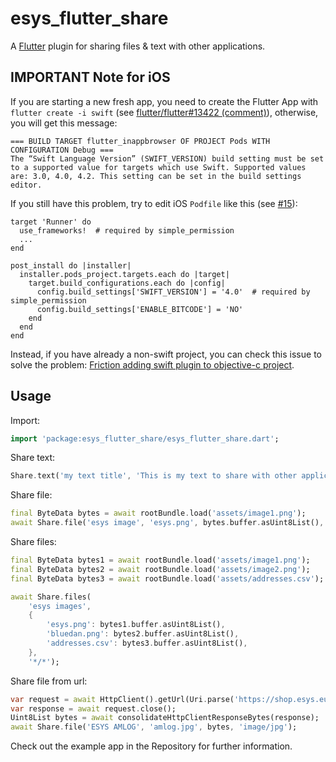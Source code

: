# esys_flutter_share

A [Flutter](https://flutter.io) plugin for sharing files & text with other applications.

## IMPORTANT Note for iOS
If you are starting a new fresh app, you need to create the Flutter App with `flutter create -i swift` (see [flutter/flutter#13422 (comment)](https://github.com/flutter/flutter/issues/13422#issuecomment-392133780)), otherwise, you will get this message:
```
=== BUILD TARGET flutter_inappbrowser OF PROJECT Pods WITH CONFIGURATION Debug ===
The “Swift Language Version” (SWIFT_VERSION) build setting must be set to a supported value for targets which use Swift. Supported values are: 3.0, 4.0, 4.2. This setting can be set in the build settings editor.
```

If you still have this problem, try to edit iOS `Podfile` like this (see [#15](https://github.com/pichillilorenzo/flutter_inappbrowser/issues/15)):
```
target 'Runner' do
  use_frameworks!  # required by simple_permission
  ...
end

post_install do |installer|
  installer.pods_project.targets.each do |target|
    target.build_configurations.each do |config|
      config.build_settings['SWIFT_VERSION'] = '4.0'  # required by simple_permission
      config.build_settings['ENABLE_BITCODE'] = 'NO'
    end
  end
end
```

Instead, if you have already a non-swift project, you can check this issue to solve the problem: [Friction adding swift plugin to objective-c project](https://github.com/flutter/flutter/issues/16049).

## Usage

Import:

```dart
import 'package:esys_flutter_share/esys_flutter_share.dart';
```

Share text:

```dart
Share.text('my text title', 'This is my text to share with other applications.', 'text/plain');
```

Share file:

```dart
final ByteData bytes = await rootBundle.load('assets/image1.png');
await Share.file('esys image', 'esys.png', bytes.buffer.asUint8List(), 'image/png');
```

Share files:

```dart
final ByteData bytes1 = await rootBundle.load('assets/image1.png');
final ByteData bytes2 = await rootBundle.load('assets/image2.png');
final ByteData bytes3 = await rootBundle.load('assets/addresses.csv');

await Share.files(
    'esys images',
    {
        'esys.png': bytes1.buffer.asUint8List(),
        'bluedan.png': bytes2.buffer.asUint8List(),
        'addresses.csv': bytes3.buffer.asUint8List(),
    },
    '*/*');
```

Share file from url:

```dart
var request = await HttpClient().getUrl(Uri.parse('https://shop.esys.eu/media/image/6f/8f/af/amlog_transport-berwachung.jpg'));
var response = await request.close();
Uint8List bytes = await consolidateHttpClientResponseBytes(response);
await Share.file('ESYS AMLOG', 'amlog.jpg', bytes, 'image/jpg');
```

Check out the example app in the Repository for further information.


